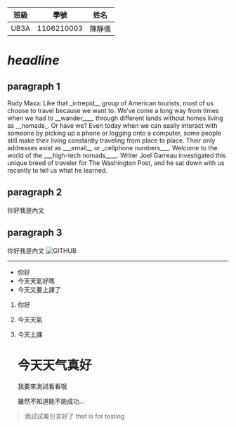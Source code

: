 |   班級  |   學號  |   姓名  |
|---------|---------|--------|
|   UB3A  |   1106210003  |   陳靜儀  |

# _headline_


## paragraph 1
<p>Rudy Maxa: Like that _intrepid__ group of American tourists, most of us choose to travel because we want to. We’ve come a long way from times when we had to __wander____ through different lands without homes living as __nomads_. Or have we? Even today when we can easily interact with someone by picking up a phone or logging onto a computer, some people still make their living constantly traveling from place to place. Their only addresses exist as ___email__ or _cellphone numbers___. Welcome to the world of the ___high-tech nomads____. Writer Joel Garreau investigated this unique breed of traveler for The Washington Post, and he sat down with us recently to tell us what he learned. 
</p>


## paragraph 2
<content>你好我是內文</content>

## paragraph 3
<content>你好我是內文</content>
![GITHUB]( https://www.hermeslp.com/wp-content/uploads/2017/10/20171012_104433.jpg "英文圖片")

<hr>

* 你好
* 今天天氣好嗎
* 今天又要上課了


1. 你好
1. 今天天氣
1. 今天上課

    <!DOCTYPE html>
    <html lang="en">
    <head>
    <meta charset="UTF-8">
    <meta name="viewport" content="width=device-width, initial-scale=1.0">
    <title>Document</title>
    </head>
    <body>
     <h1>今天天气真好</h1>

    <p>我要來測試看看哦</p>
    <p>雖然不知道能不能成功...</p>
    </body>
    </html>
    
     
> 我試試看引言好了
that is for testing
